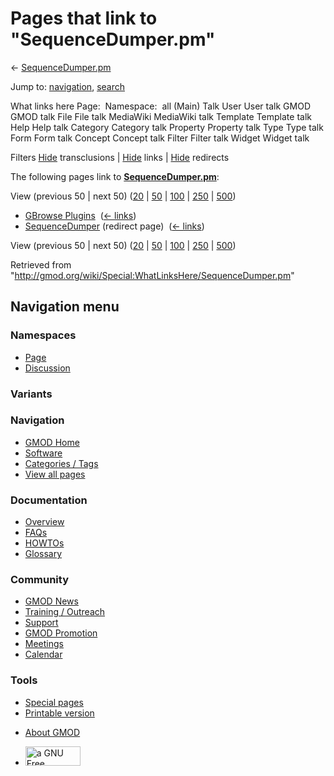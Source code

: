 <div id="mw-page-base" class="noprint">

</div>

<div id="mw-head-base" class="noprint">

</div>

<div id="content" class="mw-body" role="main">

<span id="top"></span>

<div id="mw-js-message" style="display:none;">

</div>



# <span dir="auto">Pages that link to "SequenceDumper.pm"</span>

<div id="bodyContent">

<div id="contentSub">

← [SequenceDumper.pm](/wiki/SequenceDumper.pm "SequenceDumper.pm")

</div>

<div id="jump-to-nav" class="mw-jump">

Jump to: [navigation](#mw-navigation), [search](#p-search)

</div>

<div id="mw-content-text">

What links here Page:  Namespace:  all (Main) Talk User User talk GMOD
GMOD talk File File talk MediaWiki MediaWiki talk Template Template talk
Help Help talk Category Category talk Property Property talk Type Type
talk Form Form talk Concept Concept talk Filter Filter talk Widget
Widget talk

Filters
[Hide](/mediawiki/index.php?title=Special:WhatLinksHere/SequenceDumper.pm&hidetrans=1 "Special:WhatLinksHere/SequenceDumper.pm")
transclusions \|
[Hide](/mediawiki/index.php?title=Special:WhatLinksHere/SequenceDumper.pm&hidelinks=1 "Special:WhatLinksHere/SequenceDumper.pm")
links \|
[Hide](/mediawiki/index.php?title=Special:WhatLinksHere/SequenceDumper.pm&hideredirs=1 "Special:WhatLinksHere/SequenceDumper.pm")
redirects

The following pages link to
**[SequenceDumper.pm](/wiki/SequenceDumper.pm "SequenceDumper.pm")**:

View (previous 50 \| next 50)
([20](/mediawiki/index.php?title=Special:WhatLinksHere/SequenceDumper.pm&limit=20 "Special:WhatLinksHere/SequenceDumper.pm")
\|
[50](/mediawiki/index.php?title=Special:WhatLinksHere/SequenceDumper.pm&limit=50 "Special:WhatLinksHere/SequenceDumper.pm")
\|
[100](/mediawiki/index.php?title=Special:WhatLinksHere/SequenceDumper.pm&limit=100 "Special:WhatLinksHere/SequenceDumper.pm")
\|
[250](/mediawiki/index.php?title=Special:WhatLinksHere/SequenceDumper.pm&limit=250 "Special:WhatLinksHere/SequenceDumper.pm")
\|
[500](/mediawiki/index.php?title=Special:WhatLinksHere/SequenceDumper.pm&limit=500 "Special:WhatLinksHere/SequenceDumper.pm"))

- [GBrowse Plugins](/wiki/GBrowse_Plugins "GBrowse Plugins") ‎
  <span class="mw-whatlinkshere-tools">([←
  links](/mediawiki/index.php?title=Special:WhatLinksHere&target=GBrowse+Plugins "Special:WhatLinksHere"))</span>
- [SequenceDumper](/mediawiki/index.php?title=SequenceDumper&redirect=no "SequenceDumper")
  (redirect page) ‎ <span class="mw-whatlinkshere-tools">([←
  links](/mediawiki/index.php?title=Special:WhatLinksHere&target=SequenceDumper "Special:WhatLinksHere"))</span>

View (previous 50 \| next 50)
([20](/mediawiki/index.php?title=Special:WhatLinksHere/SequenceDumper.pm&limit=20 "Special:WhatLinksHere/SequenceDumper.pm")
\|
[50](/mediawiki/index.php?title=Special:WhatLinksHere/SequenceDumper.pm&limit=50 "Special:WhatLinksHere/SequenceDumper.pm")
\|
[100](/mediawiki/index.php?title=Special:WhatLinksHere/SequenceDumper.pm&limit=100 "Special:WhatLinksHere/SequenceDumper.pm")
\|
[250](/mediawiki/index.php?title=Special:WhatLinksHere/SequenceDumper.pm&limit=250 "Special:WhatLinksHere/SequenceDumper.pm")
\|
[500](/mediawiki/index.php?title=Special:WhatLinksHere/SequenceDumper.pm&limit=500 "Special:WhatLinksHere/SequenceDumper.pm"))

</div>

<div class="printfooter">

Retrieved from
"<http://gmod.org/wiki/Special:WhatLinksHere/SequenceDumper.pm>"

</div>

<div id="catlinks" class="catlinks catlinks-allhidden">

</div>

<div class="visualClear">

</div>

</div>

</div>

<div id="mw-navigation">

## Navigation menu

<div id="mw-head">



<div id="left-navigation">

<div id="p-namespaces" class="vectorTabs" role="navigation"
aria-labelledby="p-namespaces-label">

### Namespaces

- <span id="ca-nstab-main"><a href="/wiki/SequenceDumper.pm" accesskey="c"
  title="View the content page [c]">Page</a></span>
- <span id="ca-talk"><a
  href="/mediawiki/index.php?title=Talk:SequenceDumper.pm&amp;action=edit&amp;redlink=1"
  accesskey="t"
  title="Discussion about the content page [t]">Discussion</a></span>

</div>

<div id="p-variants" class="vectorMenu emptyPortlet" role="navigation"
aria-labelledby="p-variants-label">

### 

### Variants[](#)

<div class="menu">

</div>

</div>

</div>

<div id="right-navigation">





</div>



</div>

</div>

</div>

<div id="mw-panel">

<div id="p-logo" role="banner">

<a href="/wiki/Main_Page"
style="background-image: url(http://gmod.org/images/GMOD-cogs.png);"
title="Visit the main page"></a>

</div>

<div id="p-Navigation" class="portal" role="navigation"
aria-labelledby="p-Navigation-label">

### Navigation

<div class="body">

- <span id="n-GMOD-Home">[GMOD Home](/wiki/Main_Page)</span>
- <span id="n-Software">[Software](/wiki/GMOD_Components)</span>
- <span id="n-Categories-.2F-Tags">[Categories /
  Tags](/wiki/Categories)</span>
- <span id="n-View-all-pages">[View all
  pages](/wiki/Special:AllPages)</span>

</div>

</div>

<div id="p-Documentation" class="portal" role="navigation"
aria-labelledby="p-Documentation-label">

### Documentation

<div class="body">

- <span id="n-Overview">[Overview](/wiki/Overview)</span>
- <span id="n-FAQs">[FAQs](/wiki/Category:FAQ)</span>
- <span id="n-HOWTOs">[HOWTOs](/wiki/Category:HOWTO)</span>
- <span id="n-Glossary">[Glossary](/wiki/Glossary)</span>

</div>

</div>

<div id="p-Community" class="portal" role="navigation"
aria-labelledby="p-Community-label">

### Community

<div class="body">

- <span id="n-GMOD-News">[GMOD News](/wiki/GMOD_News)</span>
- <span id="n-Training-.2F-Outreach">[Training /
  Outreach](/wiki/Training_and_Outreach)</span>
- <span id="n-Support">[Support](/wiki/Support)</span>
- <span id="n-GMOD-Promotion">[GMOD
  Promotion](/wiki/GMOD_Promotion)</span>
- <span id="n-Meetings">[Meetings](/wiki/Meetings)</span>
- <span id="n-Calendar">[Calendar](/wiki/Calendar)</span>

</div>

</div>

<div id="p-tb" class="portal" role="navigation"
aria-labelledby="p-tb-label">

### Tools

<div class="body">

- <span id="t-specialpages"><a href="/wiki/Special:SpecialPages" accesskey="q"
  title="A list of all special pages [q]">Special pages</a></span>
- <span id="t-print"><a
  href="/mediawiki/index.php?title=Special:WhatLinksHere/SequenceDumper.pm&amp;printable=yes"
  rel="alternate" accesskey="p"
  title="Printable version of this page [p]">Printable version</a></span>

</div>

</div>

</div>

</div>

<div id="footer" role="contentinfo">

- <span id="footer-places-about">[About
  GMOD](/wiki/GMOD:About "GMOD:About")</span>

<!-- -->

- <span id="footer-copyrightico">[<img src="http://www.gnu.org/graphics/gfdl-logo-small.png" width="88"
  height="31" alt="a GNU Free Documentation License" />](http://www.gnu.org/licenses/fdl-1.3.html)</span>




</div>
